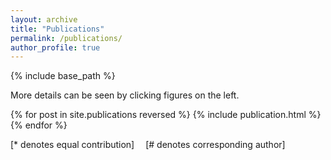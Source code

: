 ```yaml
---
layout: archive
title: "Publications"
permalink: /publications/
author_profile: true
---
```


{% include base_path %}

More details can be seen by clicking figures on the left.

{% for post in site.publications reversed %}
  {% include publication.html %}
{% endfor %}

[\* denotes equal contribution]&emsp;
[\# denotes corresponding author]&emsp;
